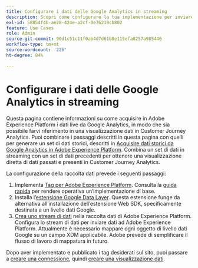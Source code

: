```yaml
---
title: Configurare i dati delle Google Analytics in streaming
description: Scopri come configurare la tua implementazione per inviare un livello di dati Google ad Adobe Experience Platform
exl-id: 58854f4b-ae28-424e-a2cf-0e76219cb802
feature: Use Cases
role: Admin
source-git-commit: 90d1c51c11f0ab4d7d61b8e115efa8257a985446
workflow-type: tm+mt
source-wordcount: '226'
ht-degree: 84%

---
```


# Configurare i dati delle Google Analytics in streaming

Questa pagina contiene informazioni su come acquisire in Adobe Experience Platform i dati live da Google Analytics, in modo che sia possibile farvi riferimento in una visualizzazione dati in Customer Journey Analytics. Puoi combinare i passaggi descritti in questa pagina con quelli per generare un set di dati storici, descritti in [Acquisire dati storici da Google Analytics in Adobe Experience Platform](backfill.md). Combina un set di dati in streaming con un set di dati precedenti per ottenere una visualizzazione diretta di dati passati e presenti in Customer Journey Analytics.

La configurazione della raccolta dati prevede i seguenti passaggi:

1. Implementa [Tag per Adobe Experience Platform](https://experienceleague.adobe.com/docs/experience-platform/tags/home.html?lang=it). Consulta la [guida rapida](https://experienceleague.adobe.com/docs/experience-platform/tags/get-started/quick-start.html?lang=it) per rendere operativa un’implementazione di base.
1. Installa l’[estensione Google Data Layer](https://experienceleague.adobe.com/docs/experience-platform/tags/extensions/adobe/google-data-layer/overview.html?lang=it). Questa estensione funge da alternativa all’installazione dell’estensione Web SDK, specificamente destinata a un livello dati Google.
1. [Crea uno stream di dati](https://experienceleague.adobe.com/docs/experience-platform/edge/datastreams/overview.html?lang=it) nella raccolta dati di Adobe Experience Platform. Configura lo stream di dati per inviare dati ad Adobe Experience Platform. Attualmente è necessario mappare ogni oggetto di livello dati Google su un campo XDM applicabile. Adobe prevede di semplificare il flusso di lavoro di mappatura in futuro.

Dopo aver implementato e pubblicato i tag desiderati sul sito, puoi passare a [creare una connessione](/help/connections/create-connection.md), quindi [creare una visualizzazione dati](/help/data-views/create-dataview.md).
